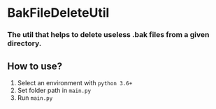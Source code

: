 # BakFileDeleteUtil

### The util that helps to delete useless .bak files from a given directory.

## How to use?

1. Select an environment with `python 3.6+`
2. Set folder path in `main.py`
3. Run `main.py`
